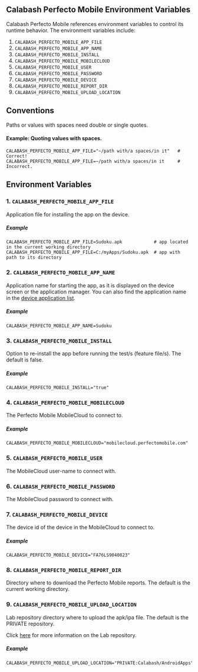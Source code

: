 ## Calabash Perfecto Mobile Environment Variables

Calabash Perfecto Mobile references environment variables to control its runtime behavior.
The environment variables include: <br/>

1. `CALABASH_PERFECTO_MOBILE_APP_FILE` <br/>
2. `CALABASH_PERFECTO_MOBILE_APP_NAME` <br/>
3. `CALABASH_PERFECTO_MOBILE_INSTALL` <br/>
4. `CALABASH_PERFECTO_MOBILE_MOBILECLOUD` <br/>
5. `CALABASH_PERFECTO_MOBILE_USER` <br/>
6. `CALABASH_PERFECTO_MOBILE_PASSWORD` <br/>
7. `CALABASH_PERFECTO_MOBILE_DEVICE` <br/>
8. `CALABASH_PERFECTO_MOBILE_REPORT_DIR` <br/>
9. `CALABASH_PERFECTO_MOBILE_UPLOAD_LOCATION`

## Conventions

Paths or values with spaces need double or single quotes.

#### Example: Quoting values with spaces.

	CALABASH_PERFECTO_MOBILE_APP_FILE="~/path with/a spaces/in it"   # Correct!
	CALABASH_PERFECTO_MOBILE_APP_FILE=~/path with/a spaces/in it     # Incorrect.

## Environment Variables

### 1. `CALABASH_PERFECTO_MOBILE_APP_FILE`
Application file for installing the app on the device.

##### Example

	CALABASH_PERFECTO_MOBILE_APP_FILE=Sudoku.apk			# app located in the current working directory
	CALABASH_PERFECTO_MOBILE_APP_FILE=C:/myApps/Sudoku.apk	# app with path to its directory

### 2. `CALABASH_PERFECTO_MOBILE_APP_NAME`

Application name for starting the app, as it is displayed on the device screen or the application manager. You can also find the application name in the
[device application list]("http://help.perfectomobile.com/article/AA-00466/0#deviceApplicationList").

##### Example

	CALABASH_PERFECTO_MOBILE_APP_NAME=Sudoku

### 3. `CALABASH_PERFECTO_MOBILE_INSTALL`

Option to re-install the app before running the test/s (feature file/s). The default is false.

##### Example

	CALABASH_PERFECTO_MOBILE_INSTALL="true"

### 4. `CALABASH_PERFECTO_MOBILE_MOBILECLOUD`

The Perfecto Mobile MobileCloud to connect to.

##### Example

	CALABASH_PERFECTO_MOBILE_MOBILECLOUD="mobilecloud.perfectomobile.com"

### 5. `CALABASH_PERFECTO_MOBILE_USER`

The MobileCloud user-name to connect with.

### 6. `CALABASH_PERFECTO_MOBILE_PASSWORD `

The MobileCloud password to connect with.

### 7. `CALABASH_PERFECTO_MOBILE_DEVICE`

The device id of the device in the MobileCloud to connect to.

##### Example

	CALABASH_PERFECTO_MOBILE_DEVICE="FA76LS9040823"

### 8. `CALABASH_PERFECTO_MOBILE_REPORT_DIR`
Directory where to download the Perfecto Mobile reports. The default is the current working directory.
 
### 9. `CALABASH_PERFECTO_MOBILE_UPLOAD_LOCATION`
Lab repository directory where to upload the apk/ipa file. The default is the PRIVATE repository.

Click [here](https://community.perfectomobile.com/posts/941431) for more information on the Lab repository.

##### Example

	CALABASH_PERFECTO_MOBILE_UPLOAD_LOCATION="PRIVATE:Calabash/AndroidApps"

 
